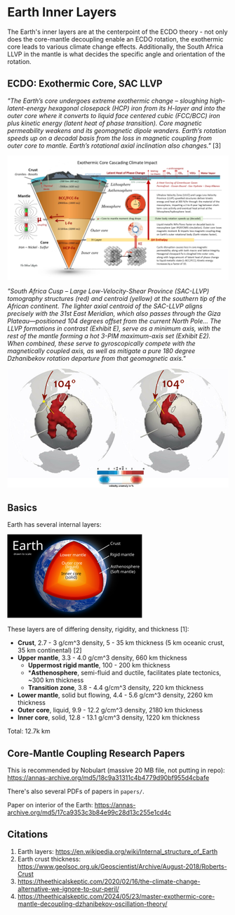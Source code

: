 # Earth Inner Layers

The Earth's inner layers are at the centerpoint of the ECDO theory - not only does the core-mantle decoupling enable an ECDO rotation, the exothermic core leads to various climate change effects. Additionally, the South Africa LLVP in the mantle is what decides the specific angle and orientation of the rotation.

## ECDO: Exothermic Core, SAC LLVP

*"The Earth’s core undergoes extreme exothermic change – sloughing high-latent-energy hexagonal closepack (HCP) iron from its H-layer and into the outer core where it converts to liquid face centered cubic (FCC/BCC) iron plus kinetic energy (latent heat of phase transition). Core magnetic permeability weakens and its geomagnetic dipole wanders. Earth’s rotation speeds up on a decadal basis from the loss in magnetic coupling from outer core to mantle. Earth’s rotational axial inclination also changes."* [3]

![](img/tes.webp)

*"South Africa Cusp – Large Low-Velocity-Shear Province (SAC-LLVP) tomography structures (red) and centroid (yellow) at the southern tip of the African continent. The lighter axial centroid of the SAC-LLVP aligns precisely with the 31st East Meridian, which also passes through the Giza Plateau—positioned 104 degrees offset from the current North Pole... The LLVP formations in contrast (Exhibit E), serve as a minimum axis, with the rest of the mantle forming a hot 3-PIM maximum-axis set (Exhibit E2). When combined, these serve to gyroscopically compete with the magnetically coupled axis, as well as mitigate a pure 180 degree Dzhanibekov rotation departure from that geomagnetic axis."*

![](../dzhanibekov/img/llvp.webp)

## Basics

Earth has several internal layers:

![earth internals](img/earth-internals.png "earth internals")

These layers are of differing density, rigidity, and thickness [1]:
- **Crust**, 2.7 - 3 g/cm^3 density, 5 - 35 km thickness (5 km oceanic crust, 35 km continental) [2]
- **Upper mantle**, 3.3 - 4.0 g/cm^3 density, 660 km thickness
	- **Uppermost rigid mantle**, 100 - 200 km thickness
	- ***Asthenosphere**, semi-fluid and ductile, facilitates plate tectonics, ~300 km thickness
	- **Transition zone**, 3.8 - 4.4 g/cm^3 density, 220 km thickness
- **Lower mantle**, solid but flowing, 4.4 - 5.6 g/cm^3 density, 2260 km thickness
- **Outer core**, liquid, 9.9 - 12.2 g/cm^3 density, 2180 km thickness
- **Inner core**, solid, 12.8 - 13.1 g/cm^3 density, 1220 km thickness

Total: 12.7k km

## Core-Mantle Coupling Research Papers

This is recommended by Nobulart (massive 20 MB file, not putting in repo): https://annas-archive.org/md5/18c9a31311c4b4779d90bf955d4cbafe

There's also several PDFs of papers in `papers/`.

Paper on interior of the Earth: https://annas-archive.org/md5/17ca9353c3b84e99c28d13c255e1cd4c

## Citations

1. Earth layers: https://en.wikipedia.org/wiki/Internal_structure_of_Earth
2. Earth crust thickness: https://www.geolsoc.org.uk/Geoscientist/Archive/August-2018/Roberts-Crust
3. https://theethicalskeptic.com/2020/02/16/the-climate-change-alternative-we-ignore-to-our-peril/
4. https://theethicalskeptic.com/2024/05/23/master-exothermic-core-mantle-decoupling-dzhanibekov-oscillation-theory/